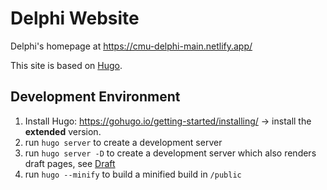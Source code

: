 # Delphi Website

Delphi's homepage at https://cmu-delphi-main.netlify.app/

This site is based on [Hugo](https://gohugo.io).

## Development Environment

1. Install Hugo: https://gohugo.io/getting-started/installing/ -> install the **extended** version.
1. run `hugo server` to create a development server
1. run `hugo server -D` to create a development server which also renders draft pages, see [Draft](https://gohugo.io/getting-started/usage/#draft-future-and-expired-content)
1. run `hugo --minify` to build a minified build in `/public`

